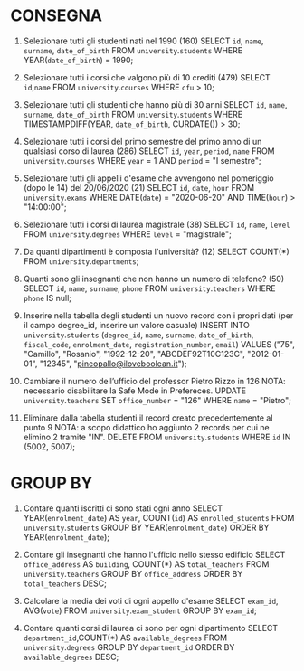 # CONSEGNA


1. Selezionare tutti gli studenti nati nel 1990 (160)
SELECT `id`, `name`, `surname`, `date_of_birth`
FROM `university`.`students`
WHERE YEAR(`date_of_birth`) = 1990;

2. Selezionare tutti i corsi che valgono più di 10 crediti (479)
SELECT `id`,`name`
FROM `university`.`courses`
WHERE `cfu` > 10;

3. Selezionare tutti gli studenti che hanno più di 30 anni
SELECT `id`, `name`, `surname`, `date_of_birth`
FROM `university`.`students`
WHERE TIMESTAMPDIFF(YEAR, `date_of_birth`, CURDATE()) > 30;

4. Selezionare tutti i corsi del primo semestre del primo anno di un qualsiasi corso di
laurea (286)
SELECT `id`, `year`, `period`, `name`
FROM `university`.`courses`
WHERE	`year` = 1 AND
		`period` = "I semestre";

5. Selezionare tutti gli appelli d'esame che avvengono nel pomeriggio (dopo le 14) del
20/06/2020 (21)
SELECT `id`, `date`, `hour`
FROM `university`.`exams`
WHERE	DATE(`date`) = "2020-06-20" AND
		TIME(`hour`) > "14:00:00";

6. Selezionare tutti i corsi di laurea magistrale (38)
SELECT `id`, `name`, `level`
FROM `university`.`degrees`
WHERE `level` = "magistrale";

7. Da quanti dipartimenti è composta l'università? (12)
SELECT COUNT(*)
FROM `university`.`departments`;

8. Quanti sono gli insegnanti che non hanno un numero di telefono? (50)
SELECT `id`, `name`, `surname`, `phone`
FROM `university`.`teachers`
WHERE `phone` IS null;

9. Inserire nella tabella degli studenti un nuovo record con i propri dati (per il campo
degree_id, inserire un valore casuale)
INSERT INTO `university`.`students` (`degree_id`, `name`, `surname`, `date_of_birth`, `fiscal_code`, `enrolment_date`, `registration_number`, `email`)
VALUES ("75", "Camillo", "Rosanio", "1992-12-20", "ABCDEF92T10C123C", "2012-01-01", "12345", "pincopallo@iloveboolean.it");

10. Cambiare il numero dell’ufficio del professor Pietro Rizzo in 126
NOTA: necessario disabilitare la Safe Mode in Prefereces.
UPDATE `university`.`teachers`
SET `office_number` = "126"
WHERE `name` = "Pietro";

11. Eliminare dalla tabella studenti il record creato precedentemente al punto 9
NOTA: a scopo didattico ho aggiunto 2 records per cui ne elimino 2 tramite "IN".
DELETE FROM `university`.`students`
WHERE `id` IN (5002, 5007);


# GROUP BY

1. Contare quanti iscritti ci sono stati ogni anno
SELECT YEAR(`enrolment_date`) AS `year`, COUNT(`id`) AS `enrolled_students`
FROM `university`.`students`
GROUP BY YEAR(`enrolment_date`)
ORDER BY YEAR(`enrolment_date`);

2. Contare gli insegnanti che hanno l'ufficio nello stesso edificio
SELECT `office_address` AS `building`, COUNT(*) AS `total_teachers`
FROM `university`.`teachers`
GROUP BY `office_address`
ORDER BY `total_teachers` DESC;

3. Calcolare la media dei voti di ogni appello d'esame
SELECT `exam_id`, AVG(`vote`)
FROM `university`.`exam_student`
GROUP BY `exam_id`;

4. Contare quanti corsi di laurea ci sono per ogni dipartimento
SELECT `department_id`,COUNT(*) AS `available_degrees`
FROM `university`.`degrees`
GROUP BY `department_id`
ORDER BY `available_degrees` DESC;

